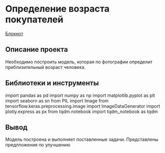 # Определение возраста покупателей

[Блокнот](https://github.com/qqaazz112211/yandex-practicum-Data-Science-bootcamp/blob/main/computer_vision/computer_vision.ipynb)

## Описание проекта

Необходимо построить модель, которая по фотографии определит приблизительный возраст человека. 


## Библиотеки и инструменты

import pandas as pd 
import numpy as np 
import matplotlib.pyplot as plt 
import seaborn as sn 
from PIL import Image 
from tensorflow.keras.preprocessing.image import ImageDataGenerator 
import plotly.express as px 
from tqdm.notebook import tqdm_notebook as tqdm 



## Вывод

Модель построена и выполняет поставленные задачи. Представлены предлложения по улучшению
